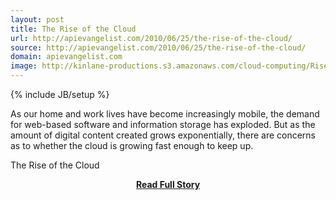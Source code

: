 ```yaml
---
layout: post
title: The Rise of the Cloud
url: http://apievangelist.com/2010/06/25/the-rise-of-the-cloud/
source: http://apievangelist.com/2010/06/25/the-rise-of-the-cloud/
domain: apievangelist.com
image: http://kinlane-productions.s3.amazonaws.com/cloud-computing/Rise-of-the-Clouds.PNG
---
```

{% include JB/setup %}<p>As our home and work lives have become increasingly mobile, the demand for web-based software and information storage has exploded. But as the amount of digital content created grows exponentially, there are concerns as to whether the cloud is growing fast enough to keep up.

The Rise of the Cloud</p>
<center><p><a href="http://apievangelist.com/2010/06/25/the-rise-of-the-cloud/" style='padding:25px; font-sze:18px; font-weight: bold;'>Read Full Story</a></p></center>
